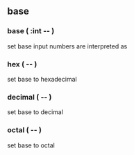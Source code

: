 ## base



### base ( :int -- )
set base input numbers are interpreted as
### hex ( -- )
set base to hexadecimal
### decimal ( -- )
set base to decimal
### octal ( -- )
set base to octal